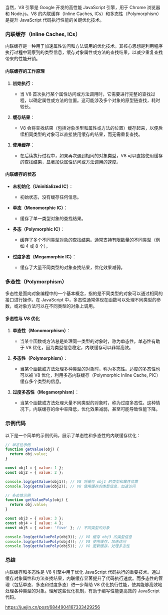 当然，V8 引擎是 Google 开发的高性能 JavaScript 引擎，用于 Chrome 浏览器和 Node.js。V8 的内联缓存（Inline Caches, ICs）和多态性（Polymorphism）是提升 JavaScript 代码执行性能的关键优化技术。

### 内联缓存（Inline Caches, ICs）

内联缓存是一种用于加速属性访问和方法调用的优化技术。其核心思想是利用程序执行过程中观察到的类型信息，缓存对象属性或方法的查找结果，以减少重复查找带来的性能开销。

#### 内联缓存的工作原理

1. **初始执行**：
   - 当 V8 首次执行某个属性访问或方法调用时，它需要进行完整的查找过程，以确定属性或方法的位置。这可能涉及多个对象的原型链查找，耗时较长。

2. **缓存结果**：
   - V8 会将查找结果（包括对象类型和属性或方法的位置）缓存起来，以便后续相同类型的对象可以直接使用缓存的结果，而无需重复查找。

3. **使用缓存**：
   - 在后续执行过程中，如果再次遇到相同的对象类型，V8 可以直接使用缓存的查找结果，显著加快属性访问或方法调用的速度。

#### 内联缓存的状态

- **未初始化（Uninitialized IC）**：
  - 初始状态，没有缓存任何信息。

- **单态（Monomorphic IC）**：
  - 缓存了单一类型对象的查找结果。

- **多态（Polymorphic IC）**：
  - 缓存了多个不同类型对象的查找结果。通常支持有限数量的不同类型（例如 4 或 8 个）。

- **过度多态（Megamorphic IC）**：
  - 缓存了大量不同类型的对象查找结果，优化效果减弱。

### 多态性（Polymorphism）

多态性是面向对象编程中的一个基本概念，指的是不同类型的对象可以通过相同的接口进行操作。在 JavaScript 中，多态性通常体现在函数可以处理不同类型的参数，或对象方法可以在不同类型的对象上调用。

#### 多态性与 V8 优化

1. **单态性（Monomorphism）**：
   - 当某个函数或方法总是处理同一类型的对象时，称为单态性。单态性有助于 V8 优化，因为类型信息稳定，内联缓存可以非常高效。

2. **多态性（Polymorphism）**：
   - 当某个函数或方法处理多种类型的对象时，称为多态性。适度的多态性也可以被 V8 优化，利用多态内联缓存（Polymorphic Inline Cache, PIC）缓存多个类型的信息。

3. **过度多态性（Megamorphism）**：
   - 当某个函数或方法处理大量不同类型的对象时，称为过度多态性。这种情况下，内联缓存的命中率降低，优化效果减弱，甚至可能导致性能下降。

### 示例代码

以下是一个简单的示例代码，展示了单态性和多态性的内联缓存优化：

```javascript
// 单态性示例
function getValue(obj) {
  return obj.value;
}

const obj1 = { value: 1 };
const obj2 = { value: 2 };

console.log(getValue(obj1)); // V8 将缓存 obj1 的类型和属性位置
console.log(getValue(obj2)); // V8 使用缓存的类型信息，加速访问

// 多态性示例
function getValuePoly(obj) {
  return obj.value;
}

const obj3 = { value: 3 };
const obj4 = { value: 4 };
const obj5 = { value: 'five' }; // 不同类型的对象

console.log(getValuePoly(obj3)); // V8 缓存 obj3 的类型信息
console.log(getValuePoly(obj4)); // V8 使用缓存，加速访问
console.log(getValuePoly(obj5)); // V8 更新缓存，处理多态性
```

### 总结

内联缓存和多态性是 V8 引擎中用于优化 JavaScript 代码执行的重要技术。通过缓存对象属性和方法查找结果，内联缓存显著提升了代码执行速度。而多态性的管理（包括单态、多态和过度多态）进一步帮助 V8 优化执行性能，使其能够高效地处理各种类型的对象。理解这些优化机制，有助于编写性能更高效的 JavaScript 代码。


https://juejin.cn/post/6844904167333429256